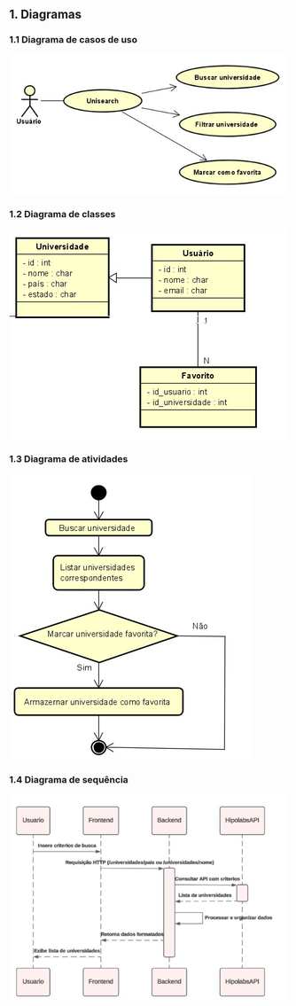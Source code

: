 ## 1. Diagramas

### 1.1 Diagrama de casos de uso

![Diagrama de casos de uso](https://github.com/Eduardoooo0/POS/blob/main/POS.wiki/docs/diagrama_caso_uso.jpeg)

### 1.2 Diagrama de classes

![Diagrama de classes](https://github.com/Eduardoooo0/POS/blob/main/POS.wiki/docs/diagrama_classe.jpeg)

### 1.3 Diagrama de atividades

![Diagrama de atividades](https://github.com/Eduardoooo0/POS/blob/main/POS.wiki/docs/diagrama_atividade.jpeg)

### 1.4 Diagrama de sequência

![Diagrama de sequência](https://github.com/Eduardoooo0/POS/blob/main/POS.wiki/docs/diagrama_sequencia.jpeg)